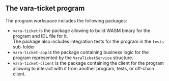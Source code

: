 ## The **vara-ticket** program

The program workspace includes the following packages:
- `vara-ticket` is the package allowing to build WASM binary for the program and IDL file for it.  
  The package also includes integration tests for the program in the `tests` sub-folder
- `vara-ticket-app` is the package containing business logic for the program represented by the `VaraTicketService` structure.  
- `vara-ticket-client` is the package containing the client for the program allowing to interact with it from another program, tests, or
  off-chain client.

